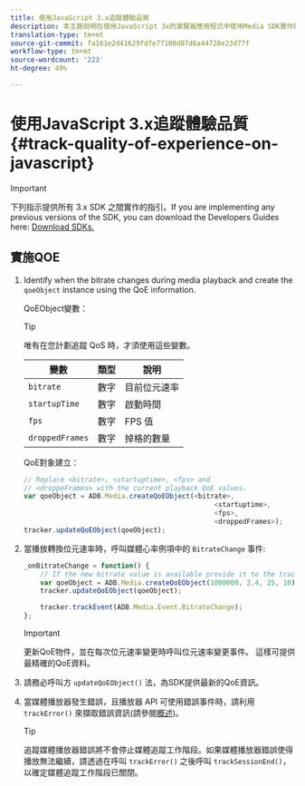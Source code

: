 ```yaml
---
title: 使用JavaScript 3.x追蹤體驗品質
description: 本主題說明在使用JavaScript 3x的瀏覽器應用程式中使用Media SDK實作體驗品質(QoE、QoS)追蹤。
translation-type: tm+mt
source-git-commit: fa161e2d41629fdfe77100d87d6a44728e23d77f
workflow-type: tm+mt
source-wordcount: '223'
ht-degree: 49%

---
```



# 使用JavaScript 3.x追蹤體驗品質{#track-quality-of-experience-on-javascript}

>[!IMPORTANT]
>
>下列指示提供所有 3.x SDK 之間實作的指引。If you are implementing any previous versions of the SDK, you can download the Developers Guides here: [Download SDKs.](/help/sdk-implement/download-sdks.md)

## 實施QOE

1. Identify when the bitrate changes during media playback and create the `qoeObject` instance using the QoE information.

   QoEObject變數：

   >[!TIP]
   >
   >唯有在您計劃追蹤 QoS 時，才須使用這些變數。

   | 變數 | 類型 | 說明 |
   | --- | --- | --- |
   | `bitrate` | 數字 | 目前位元速率 |
   | `startupTime` | 數字 | 啟動時間 |
   | `fps` | 數字 | FPS 值 |
   | `droppedFrames` | 數字 | 掉格的數量 |

   QoE對象建立：

   ```js
   // Replace <bitrate>, <startuptime>, <fps> and
   // <droppeFrames> with the current playback QoE values.
   var qoeObject = ADB.Media.createQoEObject(<bitrate>,
                                                  <startuptime>,
                                                  <fps>,
                                                  <droppedFrames>);
   tracker.updateQoEObject(qoeObject);
   ```

1. 當播放轉換位元速率時，呼叫媒體心率例項中的 `BitrateChange` 事件:

   ```js
   _onBitrateChange = function() {
       // If the new bitrate value is available provide it to the tracker.
       var qoeObject = ADB.Media.createQoEObject(1000000, 2.4, 25, 10);
       tracker.updateQoEObject(qoeObject);
   
       tracker.trackEvent(ADB.Media.Event.BitrateChange);
   };
   ```

   >[!IMPORTANT]
   >
   >更新QoE物件，並在每次位元速率變更時呼叫位元速率變更事件。 這樣可提供最精確的QoE資料。

1. 請務必呼叫方 `updateQoEObject()` 法，為SDK提供最新的QoE資訊。
1. 當媒體播放器發生錯誤，且播放器 API 可使用錯誤事件時，請利用 `trackError()` 來擷取錯誤資訊(請參閱[概述](/help/sdk-implement/track-errors/track-errors-overview.md))。

   >[!TIP]
   >
   >追蹤媒體播放器錯誤將不會停止媒體追蹤工作階段。如果媒體播放器錯誤使得播放無法繼續，請透過在呼叫 `trackError()` 之後呼叫 `trackSessionEnd()`，以確定媒體追蹤工作階段已關閉。
